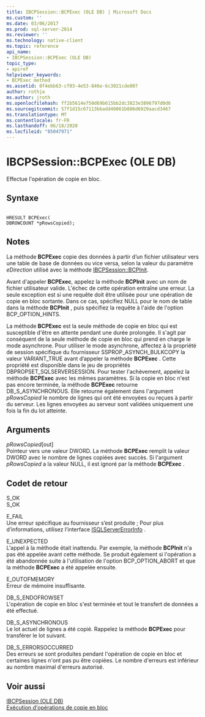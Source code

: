 ```yaml
---
title: IBCPSession::BCPExec (OLE DB) | Microsoft Docs
ms.custom: ''
ms.date: 03/06/2017
ms.prod: sql-server-2014
ms.reviewer: ''
ms.technology: native-client
ms.topic: reference
api_name:
- IBCPSession::BCPExec (OLE DB)
topic_type:
- apiref
helpviewer_keywords:
- BCPExec method
ms.assetid: 0f4ebb63-cf03-4e53-846e-6c3021cde007
author: rothja
ms.author: jroth
ms.openlocfilehash: ff2b5614e750d69b615bb2dc3823e3896797d0d6
ms.sourcegitcommit: 57f1d15c67113bbadd40861b886d6929aacd3467
ms.translationtype: MT
ms.contentlocale: fr-FR
ms.lasthandoff: 06/18/2020
ms.locfileid: "85047971"
---
```

# <a name="ibcpsessionbcpexec-ole-db"></a>IBCPSession::BCPExec (OLE DB)
  Effectue l'opération de copie en bloc.  
  
## <a name="syntax"></a>Syntaxe  
  
```  
  
HRESULT BCPExec(   
DBROWCOUNT *pRowsCopied);  
```  
  
## <a name="remarks"></a>Notes  
 La méthode **BCPExec** copie des données à partir d’un fichier utilisateur vers une table de base de données ou vice versa, selon la valeur du paramètre *eDirection* utilisé avec la méthode [IBCPSession::BCPInit](ibcpsession-bcpinit-ole-db.md).  
  
 Avant d'appeler **BCPExec**, appelez la méthode **BCPInit** avec un nom de fichier utilisateur valide. L'échec de cette opération entraîne une erreur. La seule exception est si une requête doit être utilisée pour une opération de copie en bloc sortante. Dans ce cas, spécifiez NULL pour le nom de table dans la méthode **BCPInit** , puis spécifiez la requête à l'aide de l'option BCP_OPTION_HINTS.  
  
 La méthode **BCPExec** est la seule méthode de copie en bloc qui est susceptible d'être en attente pendant une durée prolongée. Il s'agit par conséquent de la seule méthode de copie en bloc qui prend en charge le mode asynchrone. Pour utiliser le mode asynchrone, affectez à la propriété de session spécifique du fournisseur SSPROP_ASYNCH_BULKCOPY la valeur VARIANT_TRUE avant d’appeler la méthode **BCPExec** . Cette propriété est disponible dans le jeu de propriétés DBPROPSET_SQLSERVERSESSION. Pour tester l'achèvement, appelez la méthode **BCPExec** avec les mêmes paramètres. Si la copie en bloc n'est pas encore terminée, la méthode **BCPExec** retourne DB_S_ASYNCHRONOUS. Elle retourne également dans l'argument *pRowsCopied* le nombre de lignes qui ont été envoyées ou reçues à partir du serveur. Les lignes envoyées au serveur sont validées uniquement une fois la fin du lot atteinte.  
  
## <a name="arguments"></a>Arguments  
 *pRowsCopied*[out]  
 Pointeur vers une valeur DWORD. La méthode **BCPExec** remplit la valeur DWORD avec le nombre de lignes copiées avec succès. Si l'argument *pRowsCopied* a la valeur NULL, il est ignoré par la méthode **BCPExec** .  
  
## <a name="return-code-values"></a>Codet de retour  
 S_OK  
 S_OK  
  
 E_FAIL  
 Une erreur spécifique au fournisseur s’est produite ; Pour plus d’informations, utilisez l’interface [ISQLServerErrorInfo](../../database-engine/dev-guide/isqlservererrorinfo-ole-db.md) .  
  
 E_UNEXPECTED  
 L'appel à la méthode était inattendu. Par exemple, la méthode **BCPInit** n'a pas été appelée avant cette méthode. Se produit également si l'opération a été abandonnée suite à l'utilisation de l'option BCP_OPTION_ABORT et que la méthode **BCPExec** a été appelée ensuite.  
  
 E_OUTOFMEMORY  
 Erreur de mémoire insuffisante.  
  
 DB_S_ENDOFROWSET  
 L'opération de copie en bloc s'est terminée et tout le transfert de données a été effectué.  
  
 DB_S_ASYNCHRONOUS  
 Le lot actuel de lignes a été copié. Rappelez la méthode **BCPExec** pour transférer le lot suivant.  
  
 DB_S_ERRORSOCCURRED  
 Des erreurs se sont produites pendant l'opération de copie en bloc et certaines lignes n'ont pas pu être copiées. Le nombre d'erreurs est inférieur au nombre maximal d'erreurs autorisé.  
  
## <a name="see-also"></a>Voir aussi  
 [IBCPSession &#40;OLE DB&#41;](ibcpsession-ole-db.md)   
 [Exécution d'opérations de copie en bloc](../native-client/features/performing-bulk-copy-operations.md)  
  
  

